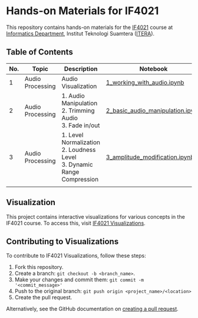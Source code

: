 # Hands-on Materials for IF4021

This repository contains hands-on materials for the [IF4021](https://mctm.web.id/course/if4021) course at [Informatics Department](https://if.itera.ac.id), Institut Teknologi Suamtera ([ITERA](https://itera.ac.id)).

## Table of Contents
| No. | Topic            | Description                                                                 | Notebook                                                                                                                           |
| --- | ---------------- | --------------------------------------------------------------------------- | ---------------------------------------------------------------------------------------------------------------------------------- |
| 1   | Audio Processing | Audio Visualization                                                         | [1_working_with_audio.ipynb](https://github.com/informatika-itera/if4021-handson/blob/main/1_working_with_audio.ipynb)             |
| 2   | Audio Processing | 1. Audio Manipulation<br>2. Trimming Audio<br>3. Fade in/out<br>            | [2_basic_audio_manipulation.ipynb](https://github.com/informatika-itera/if4021-handson/blob/main/2_basic_audio_manipulation.ipynb) |
| 3   | Audio Processing | 1. Level Normalization<br>2. Loudness Level<br>3. Dynamic Range Compression | [3_amplitude_modification.ipynb](https://github.com/informatika-itera/if4021-handson/blob/main/3_amplitude_modification.ipynb)     |
|     |                  |                                                                             |                                                                                                                                    |


## Visualization

This project contains interactive visualizations for various concepts in the IF4021 course. To access this, visit [IF4021 Visualizations](https://invis.mctm.web.id/).


## Contributing to Visualizations

To contribute to IF4021 Visualizations, follow these steps:

1. Fork this repository.
2. Create a branch: `git checkout -b <branch_name>`.
3. Make your changes and commit them: `git commit -m '<commit_message>'`
4. Push to the original branch: `git push origin <project_name>/<location>`
5. Create the pull request.

Alternatively, see the GitHub documentation on [creating a pull request](https://help.github.com/en/github/collaborating-with-issues-and-pull-requests/creating-a-pull-request).
